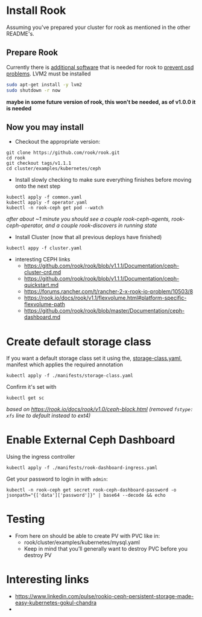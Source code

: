 # Install Rook

Assuming you've prepared your cluster for rook as mentioned in the other README's.

## Prepare Rook
Currently there is [additional software](https://github.com/rook/rook/issues/2591) that is needed for rook to [prevent osd problems](https://github.com/bigbitbus/rook/commit/5668131853bf57f20b86508049bd713b44befe0d). LVM2 must be installed
```bash
sudo apt-get install -y lvm2
sudo shutdown -r now
```
**maybe in some future version of rook, this won't be needed, as of v1.0.0 it is needed**

## Now you may install
- Checkout the appropriate version:
```
git clone https://github.com/rook/rook.git
cd rook
git checkout tags/v1.1.1
cd cluster/examples/kubernetes/ceph
```
- Install slowly checking to make sure everything finishes before moving onto the next step
```
kubectl apply -f common.yaml
kubectl apply -f operator.yaml
kubectl -n rook-ceph get pod --watch
```
*after about ~1 minute you should see a couple rook-ceph-agents, rook-ceph-operator, and a couple rook-discovers in running state*
- Install Cluster (now that all previous deploys have finished)
```
kubectl appy -f cluster.yaml
```

- interesting CEPH links
    - https://github.com/rook/rook/blob/v1.1.1/Documentation/ceph-cluster-crd.md
    - https://github.com/rook/rook/blob/v1.1.1/Documentation/ceph-quickstart.md
    - https://forums.rancher.com/t/rancher-2-x-rook-io-problem/10503/8
    - https://rook.io/docs/rook/v1.1/flexvolume.html#platform-specific-flexvolume-path
    - https://github.com/rook/rook/blob/master/Documentation/ceph-dashboard.md

# Create default storage class
If you want a default storage class set it using  the, [storage-class.yaml](./manifests/storage-class.yaml), manifest which applies the required annotation
```
kubectl apply -f ./manifests/storage-class.yaml
```
Confirm it's set with 
```
kubectl get sc
```
*based on https://rook.io/docs/rook/v1.0/ceph-block.html (removed `fstype: xfs` line to default instead to ext4)*

# Enable External Ceph Dashboard
Using the ingress controller 

```
kubectl apply -f ./manifests/rook-dashboard-ingress.yaml
```
Get your password to login in with `admin`:
```
kubectl -n rook-ceph get secret rook-ceph-dashboard-password -o jsonpath="{['data']['password']}" | base64 --decode && echo
```

# Testing
- From here on should be able to create PV with PVC like in:
    - rook/cluster/examples/kubernetes/mysql.yaml
    - Keep in mind that you’ll generally want to destroy PVC before you destroy PV

# Interesting links
- https://www.linkedin.com/pulse/rookio-ceph-persistent-storage-made-easy-kubernetes-gokul-chandra
- 
